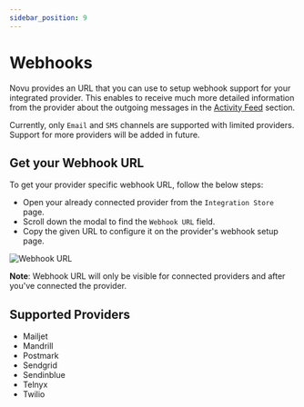 ```yaml
---
sidebar_position: 9
---
```


# Webhooks

Novu provides an URL that you can use to setup webhook support for your integrated provider.
This enables to receive much more detailed information from the provider about the outgoing messages in the [Activity Feed](/platform/activity-feed) section.

Currently, only `Email` and `SMS` channels are supported with limited providers.
Support for more providers will be added in future.

## Get your Webhook URL

To get your provider specific webhook URL, follow the below steps:

- Open your already connected provider from the `Integration Store` page.
- Scroll down the modal to find the `Webhook URL` field.
- Copy the given URL to configure it on the provider's webhook setup page.

![Webhook URL](/img/webhook-url.png)

**Note**: Webhook URL will only be visible for connected providers and after you've connected the provider.

## Supported Providers

- Mailjet
- Mandrill
- Postmark
- Sendgrid
- Sendinblue
- Telnyx
- Twilio
